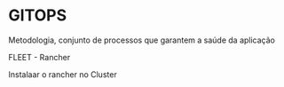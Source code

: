 # GITOPS

Metodologia, conjunto de processos que garantem a saúde da aplicação

FLEET - Rancher

Instalaar o rancher no Cluster

